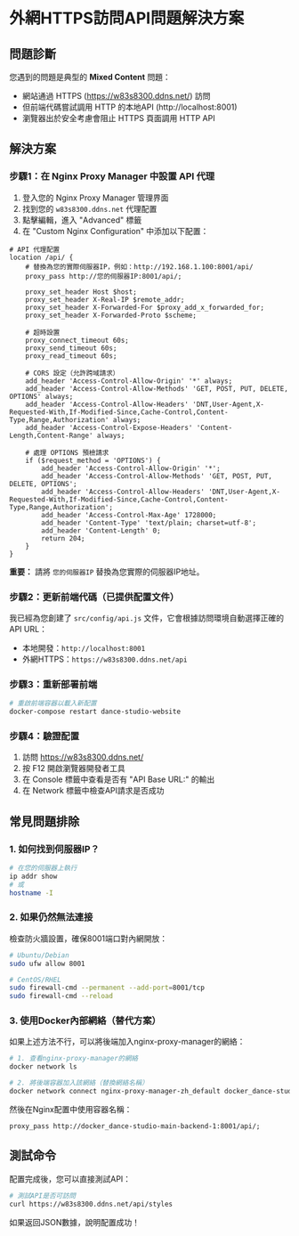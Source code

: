 # 外網HTTPS訪問API問題解決方案

## 問題診斷

您遇到的問題是典型的 **Mixed Content** 問題：
- 網站通過 HTTPS (https://w83s8300.ddns.net/) 訪問
- 但前端代碼嘗試調用 HTTP 的本地API (http://localhost:8001)
- 瀏覽器出於安全考慮會阻止 HTTPS 頁面調用 HTTP API

## 解決方案

### 步驟1：在 Nginx Proxy Manager 中設置 API 代理

1. 登入您的 Nginx Proxy Manager 管理界面
2. 找到您的 `w83s8300.ddns.net` 代理配置
3. 點擊編輯，進入 "Advanced" 標籤
4. 在 "Custom Nginx Configuration" 中添加以下配置：

```nginx
# API 代理配置
location /api/ {
    # 替換為您的實際伺服器IP，例如：http://192.168.1.100:8001/api/
    proxy_pass http://您的伺服器IP:8001/api/;
    
    proxy_set_header Host $host;
    proxy_set_header X-Real-IP $remote_addr;
    proxy_set_header X-Forwarded-For $proxy_add_x_forwarded_for;
    proxy_set_header X-Forwarded-Proto $scheme;
    
    # 超時設置
    proxy_connect_timeout 60s;
    proxy_send_timeout 60s;
    proxy_read_timeout 60s;
    
    # CORS 設定（允許跨域請求）
    add_header 'Access-Control-Allow-Origin' '*' always;
    add_header 'Access-Control-Allow-Methods' 'GET, POST, PUT, DELETE, OPTIONS' always;
    add_header 'Access-Control-Allow-Headers' 'DNT,User-Agent,X-Requested-With,If-Modified-Since,Cache-Control,Content-Type,Range,Authorization' always;
    add_header 'Access-Control-Expose-Headers' 'Content-Length,Content-Range' always;
    
    # 處理 OPTIONS 預檢請求
    if ($request_method = 'OPTIONS') {
        add_header 'Access-Control-Allow-Origin' '*';
        add_header 'Access-Control-Allow-Methods' 'GET, POST, PUT, DELETE, OPTIONS';
        add_header 'Access-Control-Allow-Headers' 'DNT,User-Agent,X-Requested-With,If-Modified-Since,Cache-Control,Content-Type,Range,Authorization';
        add_header 'Access-Control-Max-Age' 1728000;
        add_header 'Content-Type' 'text/plain; charset=utf-8';
        add_header 'Content-Length' 0;
        return 204;
    }
}
```

**重要：** 請將 `您的伺服器IP` 替換為您實際的伺服器IP地址。

### 步驟2：更新前端代碼（已提供配置文件）

我已經為您創建了 `src/config/api.js` 文件，它會根據訪問環境自動選擇正確的API URL：

- 本地開發：`http://localhost:8001`
- 外網HTTPS：`https://w83s8300.ddns.net/api`

### 步驟3：重新部署前端

```bash
# 重啟前端容器以載入新配置
docker-compose restart dance-studio-website
```

### 步驟4：驗證配置

1. 訪問 https://w83s8300.ddns.net/
2. 按 F12 開啟瀏覽器開發者工具
3. 在 Console 標籤中查看是否有 "API Base URL:" 的輸出
4. 在 Network 標籤中檢查API請求是否成功

## 常見問題排除

### 1. 如何找到伺服器IP？
```bash
# 在您的伺服器上執行
ip addr show
# 或
hostname -I
```

### 2. 如果仍然無法連接
檢查防火牆設置，確保8001端口對內網開放：
```bash
# Ubuntu/Debian
sudo ufw allow 8001

# CentOS/RHEL
sudo firewall-cmd --permanent --add-port=8001/tcp
sudo firewall-cmd --reload
```

### 3. 使用Docker內部網絡（替代方案）
如果上述方法不行，可以將後端加入nginx-proxy-manager的網絡：

```bash
# 1. 查看nginx-proxy-manager的網絡
docker network ls

# 2. 將後端容器加入該網絡（替換網絡名稱）
docker network connect nginx-proxy-manager-zh_default docker_dance-studio-main-backend-1
```

然後在Nginx配置中使用容器名稱：
```nginx
proxy_pass http://docker_dance-studio-main-backend-1:8001/api/;
```

## 測試命令

配置完成後，您可以直接測試API：
```bash
# 測試API是否可訪問
curl https://w83s8300.ddns.net/api/styles
```

如果返回JSON數據，說明配置成功！
